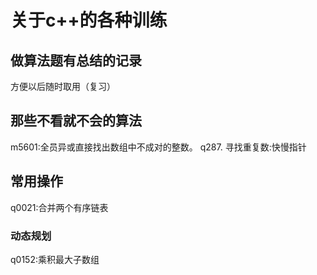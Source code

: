 # 关于c++的各种训练


## 做算法题有总结的记录
方便以后随时取用（复习）

## 那些不看就不会的算法
m5601:全员异或直接找出数组中不成对的整数。
q287. 寻找重复数:快慢指针

## 常用操作
q0021:合并两个有序链表

### 动态规划
q0152:乘积最大子数组

